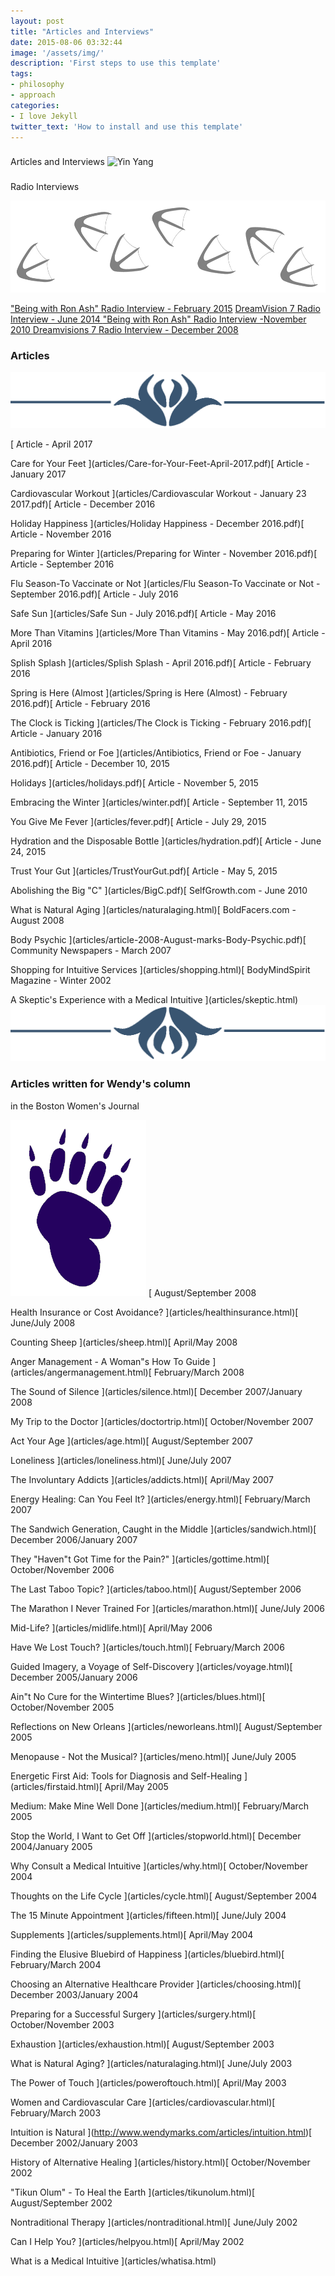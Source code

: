 ```yaml
---
layout: post
title: "Articles and Interviews"
date: 2015-08-06 03:32:44
image: '/assets/img/'
description: 'First steps to use this template'
tags:
- philosophy
- approach
categories:
- I love Jekyll
twitter_text: 'How to install and use this template'
---
```



###
Articles and Interviews
 ![Yin Yang](https://farm9.staticflickr.com/8502/8324558346_fdc5294cb7_o.jpg)
###
Radio Interviews

![](img/duckprints.png)

["Being with Ron Ash" Radio Interview - February 2015](http://www.blogtalkradio.com/being-with-ron-ash/2015/02/10/helping-you-to-improve-your-physical-spiritual-and-mental-health)
[
DreamVision 7 Radio Interview - June 2014
](index.html#collapseThirty)
[
"Being with Ron Ash" Radio Interview -November 2010
](index.html#collapseThirtyOne)
[
Dreamvisions 7 Radio Interview - December 2008
](index.html#collapseThirtyTwo)

### Articles

![](img/jumbo1.png)


[
Article - April 2017

Care for Your Feet
](articles/Care-for-Your-Feet-April-2017.pdf)[
Article - January 2017

Cardiovascular Workout
](articles/Cardiovascular Workout - January 23 2017.pdf)[
Article - December 2016

Holiday Happiness
](articles/Holiday Happiness - December 2016.pdf)[
Article - November 2016

Preparing for Winter
](articles/Preparing for Winter - November 2016.pdf)[
Article - September 2016

Flu Season-To Vaccinate or Not
](articles/Flu Season-To Vaccinate or Not - September 2016.pdf)[
Article - July 2016

Safe Sun
](articles/Safe Sun - July 2016.pdf)[
Article - May 2016

More Than Vitamins
](articles/More Than Vitamins - May 2016.pdf)[
Article - April 2016

Splish Splash
](articles/Splish Splash - April 2016.pdf)[
Article - February 2016

Spring is Here (Almost
](articles/Spring is Here (Almost) - February 2016.pdf)[
Article - February 2016

The Clock is Ticking
](articles/The Clock is Ticking - February 2016.pdf)[
Article - January 2016

Antibiotics, Friend or Foe
](articles/Antibiotics, Friend or Foe - January 2016.pdf)[
Article - December 10, 2015

Holidays
](articles/holidays.pdf)[
Article - November 5, 2015

Embracing the Winter
](articles/winter.pdf)[
Article - September 11, 2015

You Give Me Fever
](articles/fever.pdf)[
Article - July 29, 2015

Hydration and the Disposable Bottle
](articles/hydration.pdf)[
Article - June 24, 2015

Trust Your Gut
](articles/TrustYourGut.pdf)[
Article - May 5, 2015

Abolishing the Big "C"
](articles/BigC.pdf)[
SelfGrowth.com - June 2010

What is Natural Aging
](articles/naturalaging.html)[
BoldFacers.com - August 2008

Body Psychic
](articles/article-2008-August-marks-Body-Psychic.pdf)[
Community Newspapers - March 2007

Shopping for Intuitive Services
](articles/shopping.html)[
BodyMindSpirit Magazine - Winter 2002

A Skeptic's Experience with a Medical Intuitive
](articles/skeptic.html)![](img/jumbo2.png)
### Articles written for Wendy's column
in the Boston Women's Journal

![](img/singlebearprint.png) [
August/September 2008

Health Insurance or Cost Avoidance?
](articles/healthinsurance.html)[
June/July 2008

Counting Sheep
](articles/sheep.html)[
April/May 2008

Anger Management - A Woman"s How To Guide
](articles/angermanagement.html)[
February/March 2008

The Sound of Silence
](articles/silence.html)[
December 2007/January 2008

My Trip to the Doctor
](articles/doctortrip.html)[
October/November 2007

Act Your Age
](articles/age.html)[
August/September 2007

Loneliness
](articles/loneliness.html)[
June/July 2007

The Involuntary Addicts
](articles/addicts.html)[
April/May 2007

Energy Healing: Can You Feel It?
](articles/energy.html)[
February/March 2007

The Sandwich Generation, Caught in the Middle
](articles/sandwich.html)[
December 2006/January 2007

They "Haven"t Got Time for the Pain?"
](articles/gottime.html)[
October/November 2006

The Last Taboo Topic?
](articles/taboo.html)[
August/September 2006

The Marathon I Never Trained For
](articles/marathon.html)[
June/July 2006

Mid-Life?
](articles/midlife.html)[
April/May 2006

Have We Lost Touch?
](articles/touch.html)[
February/March 2006

Guided Imagery, a Voyage of Self-Discovery
](articles/voyage.html)[
December 2005/January 2006

Ain"t No Cure for the Wintertime Blues?
](articles/blues.html)[
October/November 2005

Reflections on New Orleans
](articles/neworleans.html)[
August/September 2005

Menopause - Not the Musical?
](articles/meno.html)[
June/July 2005

Energetic First Aid: Tools for Diagnosis and Self-Healing
](articles/firstaid.html)[
April/May 2005

Medium: Make Mine Well Done
](articles/medium.html)[
February/March 2005

Stop the World, I Want to Get Off
](articles/stopworld.html)[
December 2004/January 2005

Why Consult a Medical Intuitive
](articles/why.html)[
October/November 2004

Thoughts on the Life Cycle
](articles/cycle.html)[
August/September 2004

The 15 Minute Appointment
](articles/fifteen.html)[
June/July 2004

Supplements
](articles/supplements.html)[
April/May 2004

Finding the Elusive Bluebird of Happiness
](articles/bluebird.html)[
February/March 2004

Choosing an Alternative Healthcare Provider
](articles/choosing.html)[
December 2003/January 2004

Preparing for a Successful Surgery
](articles/surgery.html)[
October/November 2003

Exhaustion
](articles/exhaustion.html)[
August/September 2003

What is Natural Aging?
](articles/naturalaging.html)[
June/July 2003

The Power of Touch
](articles/poweroftouch.html)[
April/May 2003

Women and Cardiovascular Care
](articles/cardiovascular.html)[
February/March 2003

Intuition is Natural
](http://www.wendymarks.com/articles/intuition.html)[
December 2002/January 2003

History of Alternative Healing
](articles/history.html)[
October/November 2002

"Tikun Olum" - To Heal the Earth
](articles/tikunolum.html)[
August/September 2002

Nontraditional Therapy
](articles/nontraditional.html)[
June/July 2002

Can I Help You?
](articles/helpyou.html)[
April/May 2002

What is a Medical Intuitive
](articles/whatisa.html)